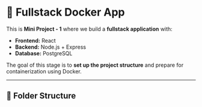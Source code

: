 # 🚀 Fullstack Docker App

This is **Mini Project - 1** where we build a **fullstack application** with:  
- **Frontend:** React  
- **Backend:** Node.js + Express  
- **Database:** PostgreSQL  

The goal of this stage is to **set up the project structure** and prepare for containerization using Docker.

---

## 📂 Folder Structure

